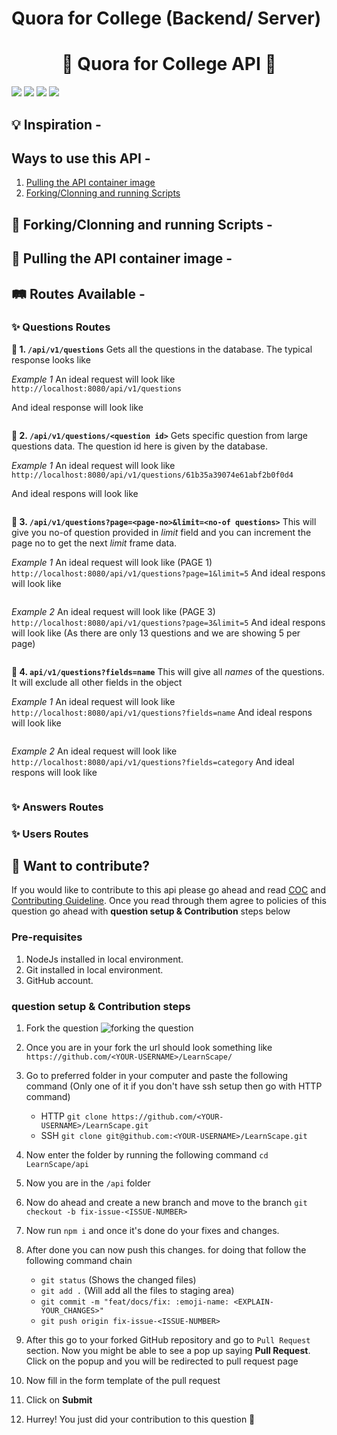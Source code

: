 # Quora for College (Backend/ Server)
<h1 align="center"> 🏫 Quora for College API 🏫 </h1>

<a href="https://github.com/kaiwalyakoparkar/quora-for-college"><img src="https://badges.frapsoft.com/os/v1/open-source.svg?v=103"></a>
<a href="https://github.com/kaiwalyakoparkar/quora-for-college"><img src="https://img.shields.io/badge/Built%20by-developers%20%3C%2F%3E-0059b3"></a>
<a href="https://github.com/kaiwalyakoparkar/quora-for-college"><img src="https://img.shields.io/static/v1.svg?label=Contributions&message=Welcome&color=yellow"></a>
<a href="https://github.com/kaiwalyakoparkar/"><img src="https://img.shields.io/badge/Maintained%3F-yes-brightgreen.svg?v=103"></a>

## 💡 Inspiration -


## Ways to use this API -
1. [Pulling the API container image](https://ghcr.io/kaiwalyakoparkar/quora-for-college-api:latest)
2. [Forking/Clonning and running Scripts](https://github.com/kaiwalyakoparkar/quora-for-college/tree/server/server#-forkingclonning-and-running-scripts--)

## 🍴 Forking/Clonning and running Scripts -

## 🐳 Pulling the API container image -

## 🛤 Routes Available -

### ✨ Questions Routes

**🚩 1. `/api/v1/questions`**
Gets all the questions in the database. The typical response looks like

*Example 1*
An ideal request will look like
`http://localhost:8080/api/v1/questions`

And ideal response will look like
```json


```

**🚩 2. `/api/v1/questions/<question id>`**
Gets specific question from large questions data. The question id here is given by the database.

*Example 1*
An ideal request will look like
`http://localhost:8080/api/v1/questions/61b35a39074e61abf2b0f0d4`

And ideal respons will look like
```json

```

**🚩 3. `/api/v1/questions?page=<page-no>&limit=<no-of questions>`**
This will give you no-of question provided in *limit* field and you can increment the page no to get the next *limit* frame data.

*Example 1*
An ideal request will look like (PAGE 1)
`http://localhost:8080/api/v1/questions?page=1&limit=5`
And ideal respons will look like
```json

```

*Example 2*
An ideal request will look like (PAGE 3)
`http://localhost:8080/api/v1/questions?page=3&limit=5`
And ideal respons will look like (As there are only 13 questions and we are showing 5 per page)
```json

```

**🚩 4. `api/v1/questions?fields=name`**
This will give all *names* of the questions. It will exclude all other fields in the object

*Example 1*
An ideal request will look like 
`http://localhost:8080/api/v1/questions?fields=name`
And ideal respons will look like 
```json

```

*Example 2*
An ideal request will look like 
`http://localhost:8080/api/v1/questions?fields=category`
And ideal respons will look like 
```json

```

### ✨ Answers Routes

### ✨ Users Routes

## 🙌 Want to contribute?
If you would like to contribute to this api please go ahead and read [COC](../CODE_OF_CONDUCT.md) and [Contributing Guideline](../CONTRIBUTING.md). Once you read through them agree to policies of this question go ahead with **question setup & Contribution** steps below

### Pre-requisites

1. NodeJs installed in local environment.
2. Git installed in local environment.
3. GitHub account.

### question setup & Contribution steps

1. Fork the question
![forking the question](https://i.imgur.com/qbVouuV.png)

2. Once you are in your fork the url should look something like
`https://github.com/<YOUR-USERNAME>/LearnScape/`

3. Go to preferred folder in your computer and paste the following command (Only one of it if you don't have ssh setup then go with HTTP command)
   - HTTP
   `git clone https://github.com/<YOUR-USERNAME>/LearnScape.git`
   - SSH
   `git clone git@github.com:<YOUR-USERNAME>/LearnScape.git`

4. Now enter the folder by running the following command
`cd LearnScape/api`

5. Now you are in the `/api` folder

6. Now do ahead and create a new branch and move to the branch
`git checkout -b fix-issue-<ISSUE-NUMBER>`

7. Now run `npm i` and once it's done do your fixes and changes.

8. After done you can now push this changes. for doing that follow the following command chain
   - `git status` (Shows the changed files)
   - `git add .` (Will add all the files to staging area)
   - `git commit -m "feat/docs/fix: :emoji-name: <EXPLAIN-YOUR_CHANGES>"`
   - `git push origin fix-issue-<ISSUE-NUMBER>`

9. After this go to your forked GitHub repository and go to `Pull Request` section. Now you might be able to see a pop up saying **Pull Request**. Click on the popup and you will be redirected to pull request page

10. Now fill in the form template of the pull request

11. Click on **Submit**

12. Hurrey! You just did your contribution to this question 🎉

